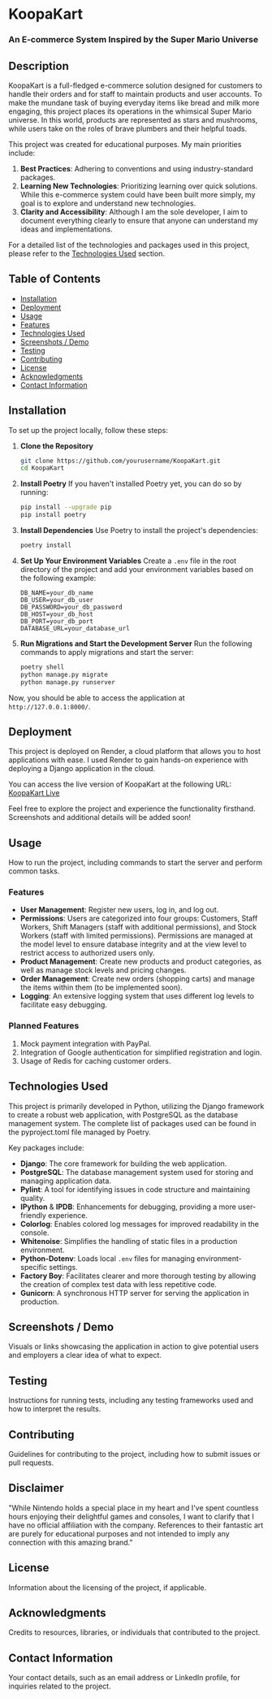 # KoopaKart
### An E-commerce System Inspired by the Super Mario Universe

## Description
KoopaKart is a full-fledged e-commerce solution designed for customers to handle their orders and for staff to maintain products and user accounts. To make the mundane task of buying everyday items like bread and milk more engaging, this project places its operations in the whimsical Super Mario universe. In this world, products are represented as stars and mushrooms, while users take on the roles of brave plumbers and their helpful toads.

This project was created for educational purposes. My main priorities include:
1. **Best Practices**: Adhering to conventions and using industry-standard packages.
2. **Learning New Technologies**: Prioritizing learning over quick solutions. While this e-commerce system could have been built more simply, my goal is to explore and understand new technologies.
3. **Clarity and Accessibility**: Although I am the sole developer, I aim to document everything clearly to ensure that anyone can understand my ideas and implementations.

For a detailed list of the technologies and packages used in this project, please refer to the [Technologies Used](#technologies-used) section.


## Table of Contents
- [Installation](#installation)
- [Deployment](#deployment)
- [Usage](#usage)
- [Features](#features)
- [Technologies Used](#technologies-used)
- [Screenshots / Demo](#screenshots--demo)
- [Testing](#testing)
- [Contributing](#contributing)
- [License](#license)
- [Acknowledgments](#acknowledgments)
- [Contact Information](#contact-information)

## Installation
To set up the project locally, follow these steps:

1. **Clone the Repository**
   ```bash
   git clone https://github.com/yourusername/KoopaKart.git
   cd KoopaKart
   ```

2. **Install Poetry**
   If you haven't installed Poetry yet, you can do so by running:
   ```bash
   pip install --upgrade pip
   pip install poetry
   ```

3. **Install Dependencies**
   Use Poetry to install the project's dependencies:
   ```bash
   poetry install
   ```

4. **Set Up Your Environment Variables**
   Create a `.env` file in the root directory of the project and add your environment variables based on the following example:
   ```
   DB_NAME=your_db_name
   DB_USER=your_db_user
   DB_PASSWORD=your_db_password
   DB_HOST=your_db_host
   DB_PORT=your_db_port
   DATABASE_URL=your_database_url
   ```

5. **Run Migrations and Start the Development Server**
   Run the following commands to apply migrations and start the server:
   ```bash
   poetry shell
   python manage.py migrate
   python manage.py runserver
   ```

Now, you should be able to access the application at `http://127.0.0.1:8000/`.

## Deployment

This project is deployed on Render, a cloud platform that allows you to host applications with ease. I used Render to gain hands-on experience with deploying a Django application in the cloud.

You can access the live version of KoopaKart at the following URL:
[KoopaKart Live](https://koopakart.onrender.com)

Feel free to explore the project and experience the functionality firsthand. Screenshots and additional details will be added soon!

## Usage
How to run the project, including commands to start the server and perform common tasks.

### Features

- **User Management**: Register new users, log in, and log out.
- **Permissions**: Users are categorized into four groups: Customers, Staff Workers, Shift Managers (staff with additional permissions), and Stock Workers (staff with limited permissions). Permissions are managed at the model level to ensure database integrity and at the view level to restrict access to authorized users only.
- **Product Management**: Create new products and product categories, as well as manage stock levels and pricing changes.
- **Order Management**: Create new orders (shopping carts) and manage the items within them (to be implemented soon).
- **Logging**: An extensive logging system that uses different log levels to facilitate easy debugging.

### Planned Features
1. Mock payment integration with PayPal.
2. Integration of Google authentication for simplified registration and login.
3. Usage of Redis for caching customer orders.

## Technologies Used

This project is primarily developed in Python, utilizing the Django framework to create a robust web application, with PostgreSQL as the database management system. The complete list of packages used can be found in the pyproject.toml file managed by Poetry.

Key packages include:

- **Django**: The core framework for building the web application.
- **PostgreSQL**: The database management system used for storing and managing application data.
- **Pylint**: A tool for identifying issues in code structure and maintaining quality.
- **IPython** & **IPDB**: Enhancements for debugging, providing a more user-friendly experience.
- **Colorlog**: Enables colored log messages for improved readability in the console.
- **Whitenoise**: Simplifies the handling of static files in a production environment.
- **Python-Dotenv**: Loads local `.env` files for managing environment-specific settings.
- **Factory Boy**: Facilitates clearer and more thorough testing by allowing the creation of complex test data with less repetitive code.
- **Gunicorn**: A synchronous HTTP server for serving the application in production.


## Screenshots / Demo
Visuals or links showcasing the application in action to give potential users and employers a clear idea of what to expect.

## Testing
Instructions for running tests, including any testing frameworks used and how to interpret the results.

## Contributing
Guidelines for contributing to the project, including how to submit issues or pull requests.

## Disclaimer
"While Nintendo holds a special place in my heart and I've spent countless hours enjoying their delightful games and consoles, I want to clarify that I have no official affiliation with the company. References to their fantastic art are purely for educational purposes and not intended to imply any connection with this amazing brand."

## License
Information about the licensing of the project, if applicable.

## Acknowledgments
Credits to resources, libraries, or individuals that contributed to the project.

## Contact Information
Your contact details, such as an email address or LinkedIn profile, for inquiries related to the project.
